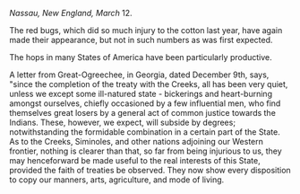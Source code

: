 *Nassau, New England, March*  12.The red bugs, which did so much injury to the cotton last year, have again made their appearance, but not in such numbers as was first expected.The hops in many States of America have been particularly productive.A letter from Great-Ogreechee, in Georgia, dated December 9th, says, "since the completion of the treaty with the Creeks, all has been very quiet, unless we except some ill-natured state - bickerings and heart-burning amongst ourselves, chiefly occasioned by a few influential men, who find themselves great losers by a general act of common justice towards the Indians. These, however, we expect, will subside by degrees; notwithstanding the formidable combination in a certain part of the State. As to the Creeks, Siminoles, and other nations adjoining our Western frontier, nothing is clearer than that, so far from being injurious to us, they may henceforward be made useful to the real interests of this State, provided the faith of treaties be observed. They now show every disposition to copy our manners, arts, agriculture, and mode of living.
